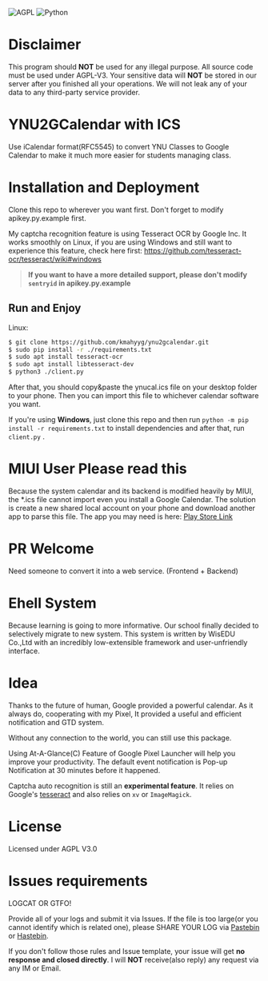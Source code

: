 ![AGPL](https://img.shields.io/github/license/kmahyyg/YNU2GCalendar.svg)
![Python](https://img.shields.io/badge/Python-3.5%2B-blue.svg)

# Disclaimer

This program should **NOT** be used for any illegal purpose. All source code must be used under AGPL-V3.
Your sensitive data will **NOT** be stored in our server after you finished all your operations.
We will not leak any of your data to any third-party service provider.

# YNU2GCalendar with ICS

Use iCalendar format(RFC5545) to convert YNU Classes to Google Calendar to make it much more easier for students managing class.

# Installation and Deployment

Clone this repo to wherever you want first.
Don't forget to modify apikey.py.example first.

My captcha recognition feature is using Tesseract OCR by Google Inc.
It works smoothly on Linux, if you are using Windows and still want to experience this feature, check here first:
https://github.com/tesseract-ocr/tesseract/wiki#windows

> **If you want to have a more detailed support, please don't modify ```sentryid``` in apikey.py.example**

## Run and Enjoy

Linux:

```bash
$ git clone https://github.com/kmahyyg/ynu2gcalendar.git
$ sudo pip install -r ./requirements.txt
$ sudo apt install tesseract-ocr
$ sudo apt install libtesseract-dev
$ python3 ./client.py
```

After that, you should copy&paste the ynucal.ics file on your desktop folder to your phone.
Then you can import this file to whichever calendar software you want.

If you're using **Windows**, just clone this repo and then run `python -m pip install -r requirements.txt` to install
dependencies and after that, run `client.py` .

# MIUI User Please read this

Because the system calendar and its backend is modified heavily by MIUI, the *.ics file cannot import even you install a
Google Calendar. The solution is create a new shared local account on your phone and download another app to parse this
file. The app you may need is here: [Play Store Link](https://play.google.com/store/apps/details?id=tk.drlue.icalimportexport)

# PR Welcome

Need someone to convert it into a web service. (Frontend + Backend)

# Ehell System

Because learning is going to more informative. Our school finally decided to selectively migrate to new system.
This system is written by WisEDU Co.,Ltd with an incredibly low-extensible framework and user-unfriendly interface.

# Idea

Thanks to the future of human, Google provided a powerful calendar.
As it always do, cooperating with my Pixel, It provided a useful and efficient notification and GTD system.

Without any connection to the world, you can still use this package.

Using At-A-Glance(C) Feature of Google Pixel Launcher will help you improve your productivity.
The default event notification is Pop-up Notification at 30 minutes before it happened.

Captcha auto recognition is still an **experimental feature**. It relies on Google's [tesseract](https://github.com/tesseract-ocr/tesseract/wiki)
and also relies on ```xv``` or ```ImageMagick```.

# License

Licensed under AGPL V3.0

# Issues requirements

LOGCAT OR GTFO!

Provide all of your logs and submit it via Issues. If the file is too large(or you cannot identify which is related one),
please SHARE YOUR LOG via [Pastebin](http://pastebin.ubuntu.com) or [Hastebin](http://hastebin.com).
 
If you don't follow those rules and Issue template, your issue will get **no response and closed directly**.
I will **NOT** receive(also reply) any request via any IM or Email.
